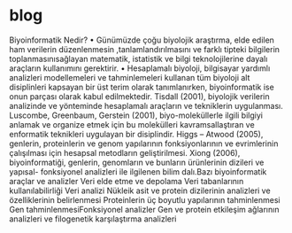 # blog


Biyoinformatik Nedir?
• Günümüzde çoğu biyolojik araştırma, elde edilen ham verilerin düzenlenmesin ,tanlamlandırılmasını ve farklı tipteki bilgilerin toplanmasınısağlayan matematik, istatistik ve bilgi teknolojilerine dayalı araçların kullanımını gerektirir.
• Hesaplamalı biyoloji, bilgisayar yardımlı analizleri modellemeleri ve tahminlemeleri kullanan tüm biyoloji alt disiplinleri kapsayan bir üst terim olarak tanımlanırken, biyoinformatik ise onun parçası olarak kabul edilmektedir.
Tisdall (2001), biyolojik verilerin analizinde ve yönteminde hesaplamalı araçların ve tekniklerin
uygulanması.
Luscombe, Greenbaum, Gerstein (2001), biyo-moleküllerle ilgili bilgiyi anlamak ve organize
etmek için bu molekülleri kavramsallaştıran ve enformatik teknikleri uygulayan bir disiplindir.
Higgs – Atwood (2005), genlerin, proteinlerin ve genom yapılarının fonksiyonlarının ve evrimlerinin çalışılması için hesapsal metodların geliştirilmesi.
Xiong (2006), biyoinformatiği, genlerin, genomların ve bunların ürünlerinin dizileri ve yapısal-
fonksiyonel analizleri ile ilgilenen bilim dalı.Bazı biyoinformatik araçlar ve analizler Veri elde etme ve depolama Veri tabanlarının kullanılabilirliği Veri analizi Nükleik asit ve protein dizilerinin analizleri ve özelliklerinin belirlenmesi Proteinlerin üç boyutlu yapılarının tahminlenmesi Gen tahminlenmesiFonksiyonel analizler Gen ve protein etkileşim ağlarının analizleri ve filogenetik karşılaştırma analizleri
